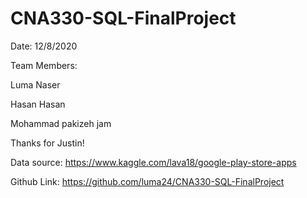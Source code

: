 # CNA330-SQL-FinalProject

 Date: 12/8/2020

 Team Members:

 Luma Naser

 Hasan Hasan

 Mohammad pakizeh jam

 Thanks for Justin!

 Data source: https://www.kaggle.com/lava18/google-play-store-apps

 Github Link: https://github.com/luma24/CNA330-SQL-FinalProject

           
